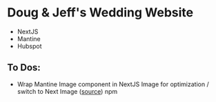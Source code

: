 # Doug & Jeff's Wedding Website

-   NextJS
-   Mantine
-   Hubspot

## To Dos:

-   Wrap Mantine Image component in NextJS Image for optimization / switch to Next Image ([source](https://github.com/orgs/mantinedev/discussions/719))
    npm

